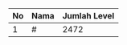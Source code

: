 | No | Nama            | Jumlah Level |
|----|-----------------|--------------|
| 1  | #    |    2472        |
